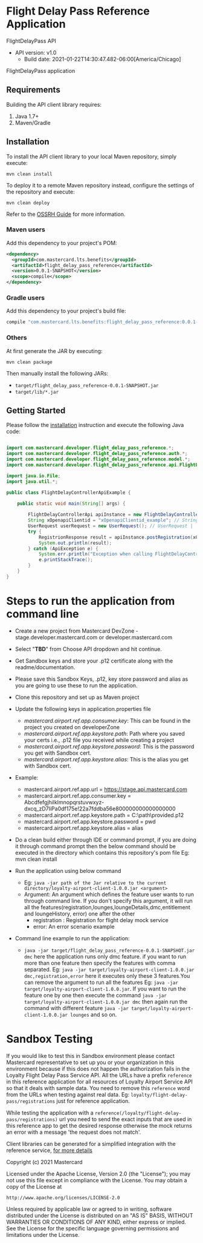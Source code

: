 # Flight Delay Pass Reference Application

FlightDelayPass API
- API version: v1.0
  - Build date: 2021-01-22T14:30:47.482-06:00[America/Chicago]

FlightDelayPass application


## Requirements

Building the API client library requires:
1. Java 1.7+
2. Maven/Gradle

## Installation

To install the API client library to your local Maven repository, simply execute:

```shell
mvn clean install
```

To deploy it to a remote Maven repository instead, configure the settings of the repository and execute:

```shell
mvn clean deploy
```

Refer to the [OSSRH Guide](http://central.sonatype.org/pages/ossrh-guide.html) for more information.

### Maven users

Add this dependency to your project's POM:

```xml
<dependency>
  <groupId>com.mastercard.lts.benefits</groupId>
  <artifactId>flight_delay_pass_reference</artifactId>
  <version>0.0.1-SNAPSHOT</version>
  <scope>compile</scope>
</dependency>
```

### Gradle users

Add this dependency to your project's build file:

```groovy
compile "com.mastercard.lts.benefits:flight_delay_pass_reference:0.0.1-SNAPSHOT"
```

### Others

At first generate the JAR by executing:

```shell
mvn clean package
```

Then manually install the following JARs:

* `target/flight_delay_pass_reference-0.0.1-SNAPSHOT.jar`
* `target/lib/*.jar`

## Getting Started

Please follow the [installation](#installation) instruction and execute the following Java code:

```java

import com.mastercard.developer.flight_delay_pass_reference.*;
import com.mastercard.developer.flight_delay_pass_reference.auth.*;
import com.mastercard.developer.flight_delay_pass_reference.model.*;
import com.mastercard.developer.flight_delay_pass_reference.api.FlightDelayControllerApi;

import java.io.File;
import java.util.*;

public class FlightDelayControllerApiExample {

    public static void main(String[] args) {
        
        FlightDelayControllerApi apiInstance = new FlightDelayControllerApi();
        String xOpenapiClientid = "xOpenapiClientid_example"; // String | 
        UserRequest userRequest = new UserRequest(); // UserRequest | 
        try {
            RegistrionResponse result = apiInstance.postRegistration(xOpenapiClientid, userRequest);
            System.out.println(result);
        } catch (ApiException e) {
            System.err.println("Exception when calling FlightDelayControllerApi#postRegistration");
            e.printStackTrace();
        }
    }
}

```

# Steps to run the application from command line
              
- Create a new project from Mastercard DevZone - stage.developer.mastercard.com or developer.mastercard.com
- Select "****TBD****" from Choose API dropdown and hit continue.
- Get Sandbox keys and store your .p12 certificate along with the readme/documentation.
- Please save this Sandbox Keys, .p12, key store password and alias as you are going to use these to run the application.
- Clone this repository and set up as Maven project
- Update the following keys in application.properties file
    - *mastercard.airport.ref.app.consumer.key*: This can be found in the project you created on developerZone
    - *mastercard.airport.ref.app.keystore.path*: Path where you saved your certs i.e., .p12 file you received while creating a project
    - *mastercard.airport.ref.app.keystore.password*: This is the password you get with Sandbox cert.
    - *mastercard.airport.ref.app.keystore.alias*: This is the alias you get with Sandbox cert.
    
- Example:
    - mastercard.airport.ref.app.url = https://stage.api.mastercard.com
    - mastercard.airport.ref.app.consumer.key = Abcdfefgjhilklmnopqrstuvwxyz-dxcq_zD7IiPa0df175e!22a7fddba56e800000000000000000
    - mastercard.airport.ref.app.keystore.path = C:\\path\\provided.p12
    - mastercard.airport.ref.app.keystore.password = pwd
    - mastercard.airport.ref.app.keystore.alias = alias

	
- Do a clean build either through IDE or command prompt, if you are doing it through command prompt then the below command should be executed in the directory which contains this repository's pom file
    Eg: mvn clean install
- Run the application using below command 
    - Eg: `java -jar path of the Jar relative to the current directory/loyalty-airport-client-1.0.0.jar <argument>`
    - Argument: An argument which defines the feature user wants to run through command line. If you don't specify this argument, it will run all the features(registration,lounges,loungeDetails,dmc,entitlement and loungeHistory, error) one after the other
        - registration : Registration for flight delay mock service
        - error: An error scenario example         
               
- Command line example to run the application: 
    - `java -jar target/flight_delay_pass_reference-0.0.1-SNAPSHOT.jar dmc` here the application runs only dmc feature. if you want to run more than one feature then specify the features with comma separated. Eg: `java -jar target/loyalty-airport-client-1.0.0.jar dmc,registration,error` here it executes only these 3 features.You can remove the argument to run all the features Eg: `java -jar target/loyalty-airport-client-1.0.0.jar`. If you want to run the feature one by one then execute the command `java -jar target/loyalty-airport-client-1.0.0.jar dmc` then again run the command with different feature `java -jar target/loyalty-airport-client-1.0.0.jar lounges` and so on.
    
# Sandbox Testing
    
If you would like to test this in Sandbox environment please contact Mastercard representative to set up you or your organization in this environment because if this does not happen the authorization fails in the Loyalty Flight Delay Pass Service API. All the URLs have a prefix `reference` in this reference application for all resources of Loyalty Airport Service API so that it deals with sample data. You need to remove this `reference` word from the URLs when testing against real data. Eg: `loyalty/flight-delay-pass/registrations` just for reference application. 

While testing the application with a `reference(/loyalty/flight-delay-pass/registrations)` url you need to send the exact inputs that are used in this reference app to get the desired response otherwise the mock returns an error with a message 'the request does not match'.


    
 
Client libraries can be generated for a simplified integration with the reference service, [for more details](https://developer.mastercard.com/blog/consuming-mastercard-apis-in-client-applications)


Copyright (c) 2021 Mastercard
 
Licensed under the Apache License, Version 2.0 (the "License");
you may not use this file except in compliance with the License.
You may obtain a copy of the License at
 
    http://www.apache.org/licenses/LICENSE-2.0
 
Unless required by applicable law or agreed to in writing, software
distributed under the License is distributed on an "AS IS" BASIS,
WITHOUT WARRANTIES OR CONDITIONS OF ANY KIND, either express or implied.
See the License for the specific language governing permissions and
limitations under the License.    





